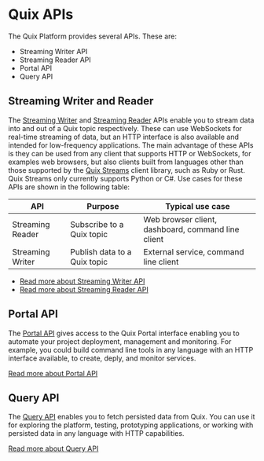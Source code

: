 # Quix APIs

The Quix Platform provides several APIs. These are:

* Streaming Writer API
* Streaming Reader API
* Portal API
* Query API

## Streaming Writer and Reader

The [Streaming Writer](./streaming-writer-api/index.md) and [Streaming Reader](./streaming-reader-api/index.md) APIs enable you to stream data into and out of a Quix topic respectively. These can use WebSockets for real-time streaming of data, but an HTTP interface is also available and intended for low-frequency applications. The main advantage of these APIs is they can be used from any client that supports HTTP or WebSockets, for examples web browsers, but also clients built from languages other than those supported by the [Quix Streams](../client-library-intro.md) client library, such as Ruby or Rust. Quix Streams only currently supports Python or C#. Use cases for these APIs are shown in the following table:

| API | Purpose | Typical use case |
|---|---|---|
| Streaming Reader | Subscribe to a Quix topic | Web browser client, dashboard, command line client |
| Streaming Writer | Publish data to a Quix topic | External service, command line client |

* [Read more about Streaming Writer API](./streaming-writer-api/index.md)
* [Read more about Streaming Reader API](./streaming-reader-api/index.md)


## Portal API

The [Portal API](portal-api/index.md) gives access to the Quix Portal interface enabling you to automate your project deployment, management and monitoring. For example, you could build command line tools in any language with an HTTP interface available, to create, deply, and monitor services.

[Read more about Portal API](portal-api/index.md)

## Query API

The [Query API](query-api/index.md) enables you to fetch persisted data from Quix. You can use it for exploring the platform, testing, prototyping applications, or working with persisted data in any language with HTTP capabilities.

[Read more about Query API](query-api/index.md)
